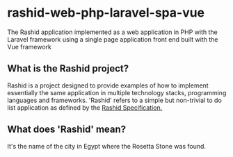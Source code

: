 # rashid-web-php-laravel-spa-vue
The Rashid application implemented as a web application in PHP with the Laravel framework using a single page application front end built with the Vue framework

## What is the Rashid project?

Rashid is a project designed to provide examples of how to implement essentially the same application in multiple technology stacks, programming languages and frameworks. 'Rashid' refers to a simple but non-trivial to do list application as defined by the [Rashid Specification.](https://github.com/rashid-project/spec)

## What does 'Rashid' mean?

It's the name of the city in Egypt where the Rosetta Stone was found.
